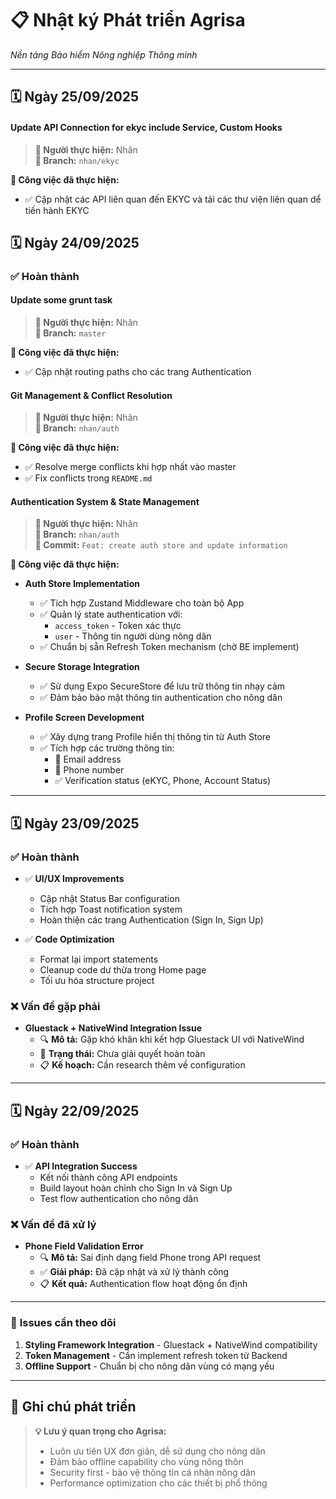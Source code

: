 # 📋 Nhật ký Phát triển Agrisa
*Nền tảng Bảo hiểm Nông nghiệp Thông minh*

---
## 🗓️ Ngày 25/09/2025

#### **Update API Connection for ekyc include Service, Custom Hooks**
> **👤 Người thực hiện:** Nhân  
> **🌿 Branch:** `nhan/ekyc`

**🔧 Công việc đã thực hiện:**
- ✅ Cập nhật các API liên quan đến EKYC và tải các thư viện liên quan dể tiến hành EKYC


## 🗓️ Ngày 24/09/2025

### ✅ **Hoàn thành**

#### **Update some grunt task**
> **👤 Người thực hiện:** Nhân  
> **🌿 Branch:** `master`

**🔧 Công việc đã thực hiện:**
- ✅ Cập nhật routing paths cho các trang Authentication

#### **Git Management & Conflict Resolution**
> **👤 Người thực hiện:** Nhân  
> **🌿 Branch:** `nhan/auth`

**🔧 Công việc đã thực hiện:**
- ✅ Resolve merge conflicts khi hợp nhất vào master
- ✅ Fix conflicts trong `README.md`

#### **Authentication System & State Management**
> **👤 Người thực hiện:** Nhân  
> **🌿 Branch:** `nhan/auth`  
> **📝 Commit:** `Feat: create auth store and update information`

**🔧 Công việc đã thực hiện:**
- **Auth Store Implementation**
  - ✅ Tích hợp Zustand Middleware cho toàn bộ App
  - ✅ Quản lý state authentication với:
    - `access_token` - Token xác thực
    - `user` - Thông tin người dùng nông dân
  - ✅ Chuẩn bị sẵn Refresh Token mechanism (chờ BE implement)

- **Secure Storage Integration**
  - ✅ Sử dụng Expo SecureStore để lưu trữ thông tin nhạy cảm
  - ✅ Đảm bảo bảo mật thông tin authentication cho nông dân

- **Profile Screen Development**
  - ✅ Xây dựng trang Profile hiển thị thông tin từ Auth Store
  - ✅ Tích hợp các trường thông tin:
    - 📧 Email address
    - 📱 Phone number
    - ✅ Verification status (eKYC, Phone, Account Status)

---

## 🗓️ Ngày 23/09/2025

### ✅ **Hoàn thành**
- ✅ **UI/UX Improvements**
  - Cập nhật Status Bar configuration
  - Tích hợp Toast notification system
  - Hoàn thiện các trang Authentication (Sign In, Sign Up)
  
- ✅ **Code Optimization**
  - Format lại import statements
  - Cleanup code dư thừa trong Home page
  - Tối ưu hóa structure project

### ❌ **Vấn đề gặp phải**
- **Gluestack + NativeWind Integration Issue**
  - 🔍 **Mô tả:** Gặp khó khăn khi kết hợp Gluestack UI với NativeWind
  - 🔄 **Trạng thái:** Chưa giải quyết hoàn toàn
  - 📋 **Kế hoạch:** Cần research thêm về configuration

---

## 🗓️ Ngày 22/09/2025

### ✅ **Hoàn thành**
- ✅ **API Integration Success**
  - Kết nối thành công API endpoints
  - Build layout hoàn chỉnh cho Sign In và Sign Up
  - Test flow authentication cho nông dân

### ❌ **Vấn đề đã xử lý**
- **Phone Field Validation Error**
  - 🔍 **Mô tả:** Sai định dạng field Phone trong API request
  - ✅ **Giải pháp:** Đã cập nhật và xử lý thành công
  - 📋 **Kết quả:** Authentication flow hoạt động ổn định

---


### 🐛 **Issues cần theo dõi**
1. **Styling Framework Integration** - Gluestack + NativeWind compatibility
2. **Token Management** - Cần implement refresh token từ Backend
3. **Offline Support** - Chuẩn bị cho nông dân vùng có mạng yếu

---

## 📝 **Ghi chú phát triển**

> **💡 Lưu ý quan trọng cho Agrisa:**
> - Luôn ưu tiên UX đơn giản, dễ sử dụng cho nông dân
> - Đảm bảo offline capability cho vùng nông thôn
> - Security first - bảo vệ thông tin cá nhân nông dân
> - Performance optimization cho các thiết bị phổ thông
